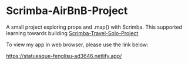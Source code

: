 # Scrimba-AirBnB-Project

A small project exploring props and .map() with Scrimba. This supported learning towards building [Scrimba-Travel-Solo-Project](https://github.com/S0PHI3K/Scrimba-Travel-Solo-Project)

To view my app in web browser, please use the link below:

https://statuesque-fenglisu-ad3646.netlify.app/
